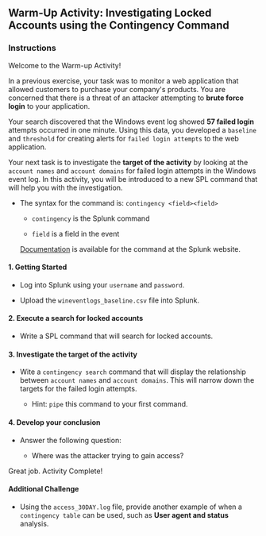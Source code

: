 ## Warm-Up Activity: Investigating Locked Accounts using the Contingency Command

### Instructions

Welcome to the Warm-up Activity!  

In a previous exercise, your task was to monitor a web application that allowed customers to purchase your company's products. You are concerned that there is a threat of an attacker attempting to **brute force login** to your application. 

Your search discovered that the Windows event log showed **57 failed login** attempts occurred in one minute. Using this data, you developed a `baseline` and `threshold` for creating alerts for `failed login attempts` to the web application.  

Your next task is to investigate the **target of the activity** by looking at the `account names` and `account domains` for failed login attempts in the Windows event log.
In this activity, you will be introduced to a new SPL command that will help you with the investigation.
 
- The syntax for the command is: `contingency <field><field>` 

   - `contingency` is the Splunk command

   - `field` is a field in the event

  [Documentation](<https://docs.splunk.com/Documentation/Splunk/7.2.5/SearchReference/Contingency>) is available for the command at the Splunk website.

#### 1. Getting Started

* Log into Splunk using your `username` and `password`.

* Upload the `wineventlogs_baseline.csv` file into Splunk.

#### 2. Execute a search for locked accounts

* Write a SPL command that will search for locked accounts.

#### 3. Investigate the target of the activity

* Wite a `contingency search` command that will display the relationship between `account names` and `account domains`.  This will narrow down the targets for the failed login attempts.

   * Hint: `pipe` this command to your first command.

#### 4. Develop your conclusion

* Answer the following question:

   * Where was the attacker trying to gain access?

Great job.  Activity Complete!

#### Additional Challenge 

* Using the `access_30DAY.log` file, provide another example of when a `contingency table` can be used, such as **User agent and status** analysis.